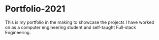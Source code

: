 # Portfolio-2021
This is my portfolio in the making to showcase the projects I have worked on as a computer engineering student and self-taught Full-stack Engineering.
